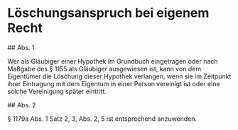 # Löschungsanspruch bei eigenem Recht



\#\# Abs. 1

 Wer als Gläubiger einer Hypothek im Grundbuch eingetragen oder nach Maßgabe des § 1155 als Gläubiger ausgewiesen ist, kann von dem Eigentümer die Löschung dieser Hypothek verlangen, wenn sie im Zeitpunkt ihrer Eintragung mit dem Eigentum in einer Person vereinigt ist oder eine solche Vereinigung später eintritt.

\#\# Abs. 2

 § 1179a Abs. 1 Satz 2, 3, Abs. 2, 5 ist entsprechend anzuwenden. 

